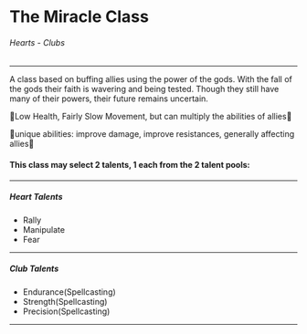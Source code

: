 # The Miracle Class

###### Hearts - Clubs

---

A class based on buffing allies using the power of the gods. With the fall of the gods their faith is wavering and being tested. Though they still have many of their powers, their future remains uncertain.

🔻Low Health, Fairly Slow Movement, but can multiply the abilities of allies🔻

🔻unique abilities: improve damage, improve resistances, generally affecting allies🔻

#### This class may select 2 talents, 1 each from the 2 talent pools:

---

##### Heart Talents
- Rally
- Manipulate
- Fear

---

##### Club Talents
- Endurance(Spellcasting)
- Strength(Spellcasting)
- Precision(Spellcasting)

---
